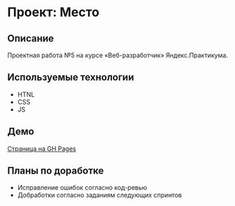 # Проект: Место

## Описание

Проектная работа №5 на курсе «Веб-разработчик» Яндекс.Практикума.

## Используемые технологии

- HTNL
- CSS
- JS

## Демо

[Страница на GH Pages](https://vkluchenkov.github.io/mesto/)

## Планы по доработке

- Исправление ошибок согласно код-ревью
- Добработки согласно заданиям следующих спринтов

